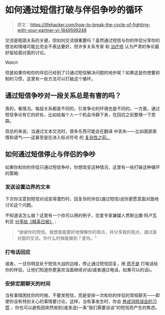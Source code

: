 # 如何通过短信打破与伴侣争吵的循环

> 原文：<https://lifehacker.com/how-to-break-the-cycle-of-fighting-with-your-partner-vi-1849599248>

交流是稳固关系的关键，但如何交流很重要吗？虽然通过短信与你的伴侣分享你的想法和情绪可能比完全不表达要好，但许多关系专家 和 [治疗师](https://psychcentral.com/blog/why-you-shouldnt-text-your-argument) 认为严肃的争论最好留给面对面的讨论。

Watch

但是如果你和你的伴侣已经到了只通过短信解决问题的地步呢？如果这是你想要抑制的习惯，这里有一些方法可以打破这个循环。

## 通过短信争吵对一段关系总是有害的吗？

真的，看情况。每段关系都是不同的，引发争论的环境也是不同的。一方面，通过短信争论有它的好处，比如给每个人一个机会冷静下来，在回应之前整理一下思路。

但总的来说，当通过文本交流时，很多东西可能会在翻译 中丢失——比如面部表情和语气——这甚至是在进入标点符号 的 [复杂性之前。](https://lifehacker.com/dont-use-periods-in-texts-1843744818)

## 如何通过短信停止与伴侣的争吵

如果你和你的伴侣只通过短信争吵，你想改变这种情况，这里有一些打破这种循环的策略:

### 发送设置边界的文本

下次你注意到短信对话变得激烈时，回复你的伴侣(通过短信)说你更愿意面对面地讨论这个问题。

不知道该怎么做？这里有一个你可以用的例子，恋爱专家兼媒人贾斯比娜·阿卢瓦利亚 [分享给《精英日报》](https://www.elitedaily.com/p/is-fighting-over-text-healthy-heres-what-experts-have-to-say-18685312) :

> “谢谢你的短信。我想我能更好地理解你的观点，并分享我的观点，通过面对面的交流。你什么时候能做到？爱你。"

### 打电话回应

或者，一旦你明显处于短信大战的边缘，停止通过短信回复，用 [而不是](https://www.wellandgood.com/what-is-fexting/) 打电话给你的伴侣，让他们知道你更喜欢当面继续对话(或者通过电话，如果可以的话)。

### 安排定期聊天的时间

当有事情困扰你的时候，不要发短信，而是安排一次和你的伴侣的常规聊天——即使你没有特别关心的事情要讨论。这样，当有事发生时，你会 [养成消除误会的习惯](https://www.wellandgood.com/what-is-fexting/) ，你也可以避免因突然收到(或发送)一条“我们需要谈谈”的短信而产生的焦虑。